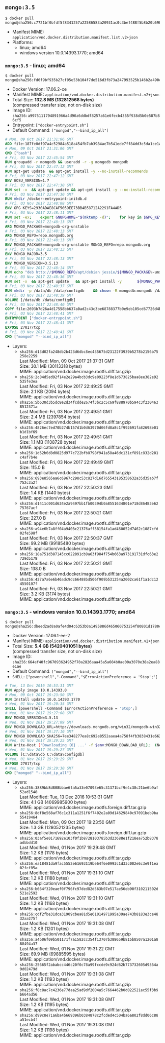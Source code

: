 ## `mongo:3.5`

```console
$ docker pull mongo@sha256:c7721bf0bfdf5f8341257a22586583a20931ac0c3bef488f5b8b20b590796d3f
```

-	Manifest MIME: `application/vnd.docker.distribution.manifest.list.v2+json`
-	Platforms:
	-	linux; amd64
	-	windows version 10.0.14393.1770; amd64

### `mongo:3.5` - linux; amd64

```console
$ docker pull mongo@sha256:fd6f9bf935b27cf05e53b104f7de516d3fb73a247993525b146b2a490c0dfd88
```

-	Docker Version: 17.06.2-ce
-	Manifest MIME: `application/vnd.docker.distribution.manifest.v2+json`
-	Total Size: **132.8 MB (132812568 bytes)**  
	(compressed transfer size, not on-disk size)
-	Image ID: `sha256:a9975111794891966a4d90a6ddbdf8257a61e6fecb4355f938d5b0e587b86cf5`
-	Entrypoint: `["docker-entrypoint.sh"]`
-	Default Command: `["mongod","--bind_ip_all"]`

```dockerfile
# Mon, 09 Oct 2017 21:31:06 GMT
ADD file:187fe0df97a4c52984a518a454fb7ab3984ae7b541ede7ff84dd3c5da1ce1a59 in / 
# Mon, 09 Oct 2017 21:31:06 GMT
CMD ["bash"]
# Fri, 03 Nov 2017 22:45:54 GMT
RUN groupadd -r mongodb && useradd -r -g mongodb mongodb
# Fri, 03 Nov 2017 22:47:12 GMT
RUN apt-get update 	&& apt-get install -y --no-install-recommends 		ca-certificates 		jq 		numactl 	&& rm -rf /var/lib/apt/lists/*
# Fri, 03 Nov 2017 22:47:12 GMT
ENV GOSU_VERSION=1.7
# Fri, 03 Nov 2017 22:47:30 GMT
RUN set -x 	&& apt-get update && apt-get install -y --no-install-recommends wget && rm -rf /var/lib/apt/lists/* 	&& wget -O /usr/local/bin/gosu "https://github.com/tianon/gosu/releases/download/$GOSU_VERSION/gosu-$(dpkg --print-architecture)" 	&& wget -O /usr/local/bin/gosu.asc "https://github.com/tianon/gosu/releases/download/$GOSU_VERSION/gosu-$(dpkg --print-architecture).asc" 	&& export GNUPGHOME="$(mktemp -d)" 	&& gpg --keyserver ha.pool.sks-keyservers.net --recv-keys B42F6819007F00F88E364FD4036A9C25BF357DD4 	&& gpg --batch --verify /usr/local/bin/gosu.asc /usr/local/bin/gosu 	&& rm -r "$GNUPGHOME" /usr/local/bin/gosu.asc 	&& chmod +x /usr/local/bin/gosu 	&& gosu nobody true 	&& apt-get purge -y --auto-remove wget
# Fri, 03 Nov 2017 22:47:30 GMT
RUN mkdir /docker-entrypoint-initdb.d
# Fri, 03 Nov 2017 22:48:08 GMT
ENV GPG_KEYS=2930ADAE8CAF5059EE73BB4B58712A2291FA4AD5
# Fri, 03 Nov 2017 22:48:11 GMT
RUN set -ex; 	export GNUPGHOME="$(mktemp -d)"; 	for key in $GPG_KEYS; do 		gpg --keyserver ha.pool.sks-keyservers.net --recv-keys "$key"; 	done; 	gpg --export $GPG_KEYS > /etc/apt/trusted.gpg.d/mongodb.gpg; 	rm -r "$GNUPGHOME"; 	apt-key list
# Fri, 03 Nov 2017 22:48:13 GMT
ARG MONGO_PACKAGE=mongodb-org-unstable
# Fri, 03 Nov 2017 22:48:13 GMT
ARG MONGO_REPO=repo.mongodb.org
# Fri, 03 Nov 2017 22:48:13 GMT
ENV MONGO_PACKAGE=mongodb-org-unstable MONGO_REPO=repo.mongodb.org
# Fri, 03 Nov 2017 22:48:13 GMT
ENV MONGO_MAJOR=3.5
# Fri, 03 Nov 2017 22:48:13 GMT
ENV MONGO_VERSION=3.5.13
# Fri, 03 Nov 2017 22:48:14 GMT
RUN echo "deb http://$MONGO_REPO/apt/debian jessie/${MONGO_PACKAGE%-unstable}/$MONGO_MAJOR main" | tee "/etc/apt/sources.list.d/${MONGO_PACKAGE%-unstable}.list"
# Fri, 03 Nov 2017 22:48:36 GMT
RUN set -x 	&& apt-get update 	&& apt-get install -y 		${MONGO_PACKAGE}=$MONGO_VERSION 		${MONGO_PACKAGE}-server=$MONGO_VERSION 		${MONGO_PACKAGE}-shell=$MONGO_VERSION 		${MONGO_PACKAGE}-mongos=$MONGO_VERSION 		${MONGO_PACKAGE}-tools=$MONGO_VERSION 	&& rm -rf /var/lib/apt/lists/* 	&& rm -rf /var/lib/mongodb 	&& mv /etc/mongod.conf /etc/mongod.conf.orig
# Fri, 03 Nov 2017 22:48:37 GMT
RUN mkdir -p /data/db /data/configdb 	&& chown -R mongodb:mongodb /data/db /data/configdb
# Fri, 03 Nov 2017 22:48:39 GMT
VOLUME [/data/db /data/configdb]
# Fri, 03 Nov 2017 22:48:40 GMT
COPY file:2693b7d26a4d17558bb637a0ad2c43c3be68788377b0e9eb105cd67726d4b645 in /usr/local/bin/ 
# Fri, 03 Nov 2017 22:48:41 GMT
ENTRYPOINT ["docker-entrypoint.sh"]
# Fri, 03 Nov 2017 22:48:41 GMT
EXPOSE 27017/tcp
# Fri, 03 Nov 2017 22:48:41 GMT
CMD ["mongod" "--bind_ip_all"]
```

-	Layers:
	-	`sha256:d13d02fa248db2b423d6dbc8ec435675d23122f3939b5278b2156b75258e2259`  
		Last Modified: Mon, 09 Oct 2017 21:37:31 GMT  
		Size: 30.1 MB (30113318 bytes)  
		MIME: application/vnd.docker.image.rootfs.diff.tar.gzip
	-	`sha256:2c84d5ed92f14e2e29a4bcb3dc9e09223f8e1d673825baa8ee382e92535fe3ea`  
		Last Modified: Fri, 03 Nov 2017 22:49:25 GMT  
		Size: 2.1 KB (2094 bytes)  
		MIME: application/vnd.docker.image.rootfs.diff.tar.gzip
	-	`sha256:5b630d3b5dc8e2d34fcdde2674f3bc2c5c69f888970b594c3f2304638512371a`  
		Last Modified: Fri, 03 Nov 2017 22:49:51 GMT  
		Size: 2.4 MB (2397854 bytes)  
		MIME: application/vnd.docker.image.rootfs.diff.tar.gzip
	-	`sha256:4826ec7ed70b274b157d1b0d63970d06fd8a8c1f992691fa82698e01b1d1bf69`  
		Last Modified: Fri, 03 Nov 2017 22:49:51 GMT  
		Size: 1.1 MB (1108728 bytes)  
		MIME: application/vnd.docker.image.rootfs.diff.tar.gzip
	-	`sha256:1d52b6d8d0825d977c722bfb8798f941a58a46dc131cf891c832d281c4af7b4e`  
		Last Modified: Fri, 03 Nov 2017 22:49:49 GMT  
		Size: 115.0 B  
		MIME: application/vnd.docker.image.rootfs.diff.tar.gzip
	-	`sha256:693e8565aa6c6967c298c53c827d16d765543185358632a35d35ab7f752c3a2f`  
		Last Modified: Fri, 03 Nov 2017 22:50:23 GMT  
		Size: 1.4 KB (1440 bytes)  
		MIME: application/vnd.docker.image.rootfs.diff.tar.gzip
	-	`sha256:d1411c001d634e2a9497bb1fb00394b0a8551634801e718d86483e6275767acf`  
		Last Modified: Fri, 03 Nov 2017 22:50:21 GMT  
		Size: 227.0 B  
		MIME: application/vnd.docker.image.rootfs.diff.tar.gzip
	-	`sha256:a94e6b7a8ff04a9403c21376aff38154fa1ad460052d7462c1087cfd02fe598f`  
		Last Modified: Fri, 03 Nov 2017 22:50:37 GMT  
		Size: 99.2 MB (99185480 bytes)  
		MIME: application/vnd.docker.image.rootfs.diff.tar.gzip
	-	`sha256:18a751d387145cc022891cb9a63f984f754b663a973191731dfc63e2729d5178`  
		Last Modified: Fri, 03 Nov 2017 22:50:21 GMT  
		Size: 138.0 B  
		MIME: application/vnd.docker.image.rootfs.diff.tar.gzip
	-	`sha256:427a7a6e6b46adc9dc66488bd506f909b531254a2002ca61f1a1dc124550107f`  
		Last Modified: Fri, 03 Nov 2017 22:50:21 GMT  
		Size: 3.2 KB (3174 bytes)  
		MIME: application/vnd.docker.image.rootfs.diff.tar.gzip

### `mongo:3.5` - windows version 10.0.14393.1770; amd64

```console
$ docker pull mongo@sha256:dbeed2ad8a0afe4d04c6353b0a1495886d465060753254f80801d1780c1baac8
```

-	Docker Version: 17.06.1-ee-2
-	Manifest MIME: `application/vnd.docker.distribution.manifest.v2+json`
-	Total Size: **5.4 GB (5420401051 bytes)**  
	(compressed transfer size, not on-disk size)
-	Image ID: `sha256:664ef40fc967093624952f70a2826aaa45a5a604b0ae00a3070e38a2ea88e1ae`
-	Default Command: `["mongod","--bind_ip_all"]`
-	`SHELL`: `["powershell","-Command","$ErrorActionPreference = 'Stop';"]`

```dockerfile
# Tue, 13 Dec 2016 10:53:31 GMT
RUN Apply image 10.0.14393.0
# Mon, 09 Oct 2017 19:23:50 GMT
RUN Install update 10.0.14393.1770
# Wed, 01 Nov 2017 19:20:35 GMT
SHELL [powershell -Command $ErrorActionPreference = 'Stop';]
# Wed, 01 Nov 2017 19:27:08 GMT
ENV MONGO_VERSION=3.5.13
# Wed, 01 Nov 2017 19:27:09 GMT
ENV MONGO_DOWNLOAD_URL=http://downloads.mongodb.org/win32/mongodb-win32-x86_64-2008plus-ssl-3.5.13-signed.msi
# Wed, 01 Nov 2017 19:27:10 GMT
ENV MONGO_DOWNLOAD_SHA256=7ee348277ea8c692e8552aaea4a758f4fb3838431e6627160ef4b060bbaf3b49
# Wed, 01 Nov 2017 19:29:25 GMT
RUN Write-Host ('Downloading {0} ...' -f $env:MONGO_DOWNLOAD_URL); 	(New-Object System.Net.WebClient).DownloadFile($env:MONGO_DOWNLOAD_URL, 'mongo.msi'); 		Write-Host ('Verifying sha256 ({0}) ...' -f $env:MONGO_DOWNLOAD_SHA256); 	if ((Get-FileHash mongo.msi -Algorithm sha256).Hash -ne $env:MONGO_DOWNLOAD_SHA256) { 		Write-Host 'FAILED!'; 		exit 1; 	}; 		Write-Host 'Installing ...'; 	Start-Process msiexec -Wait 		-ArgumentList @( 			'/i', 			'mongo.msi', 			'/quiet', 			'/qn', 			'INSTALLLOCATION=C:\mongodb', 			'ADDLOCAL=all' 		); 	$env:PATH = 'C:\mongodb\bin;' + $env:PATH; 	[Environment]::SetEnvironmentVariable('PATH', $env:PATH, [EnvironmentVariableTarget]::Machine); 		Write-Host 'Verifying install ...'; 	Write-Host '  mongo --version'; mongo --version; 	Write-Host '  mongod --version'; mongod --version; 		Write-Host 'Removing ...'; 	Remove-Item C:\mongodb\bin\*.pdb -Force; 	Remove-Item C:\windows\installer\*.msi -Force; 	Remove-Item mongo.msi -Force; 		Write-Host 'Complete.';
# Wed, 01 Nov 2017 19:29:27 GMT
VOLUME [C:\data\db C:\data\configdb]
# Wed, 01 Nov 2017 19:29:29 GMT
EXPOSE 27017/tcp
# Wed, 01 Nov 2017 19:29:30 GMT
CMD ["mongod" "--bind_ip_all"]
```

-	Layers:
	-	`sha256:3889bb8d808bbae6fa5a33e07093e65c31371bcf9e4c38c21be6b9af52ad1548`  
		Last Modified: Tue, 13 Dec 2016 10:53:31 GMT  
		Size: 4.1 GB (4069985900 bytes)  
		MIME: application/vnd.docker.image.rootfs.foreign.diff.tar.gzip
	-	`sha256:8df8e568af76c1c311a1251f6f7402e2a09d14629840c97091beb9ba55419464`  
		Last Modified: Mon, 09 Oct 2017 19:23:50 GMT  
		Size: 1.3 GB (1280521235 bytes)  
		MIME: application/vnd.docker.image.rootfs.foreign.diff.tar.gzip
	-	`sha256:03af5e0171692e103f0f1b8728103785b3d23688e1f218ea752b8378adbbdd10`  
		Last Modified: Wed, 01 Nov 2017 19:29:48 GMT  
		Size: 1.2 KB (1178 bytes)  
		MIME: application/vnd.docker.image.rootfs.diff.tar.gzip
	-	`sha256:ea18481da9fac5552e61693119be64f6e0993c1d33c002e6c3e9f1ea02fcf05a`  
		Last Modified: Wed, 01 Nov 2017 19:31:10 GMT  
		Size: 1.2 KB (1188 bytes)  
		MIME: application/vnd.docker.image.rootfs.diff.tar.gzip
	-	`sha256:b664f320eaef0f796fc97ded82d563b07e517ae56eb90f310211502d521e2592`  
		Last Modified: Wed, 01 Nov 2017 19:31:10 GMT  
		Size: 1.2 KB (1168 bytes)  
		MIME: application/vnd.docker.image.rootfs.diff.tar.gzip
	-	`sha256:cdf2fbe31dca31909cbea81d5e61014971995a39ae743b8183e3ce4832aa275f`  
		Last Modified: Wed, 01 Nov 2017 19:31:08 GMT  
		Size: 1.2 KB (1201 bytes)  
		MIME: application/vnd.docker.image.rootfs.diff.tar.gzip
	-	`sha256:a4b06f09b501171f7a1582cc354f13707b388659b815b8507a1201a888494a37`  
		Last Modified: Wed, 01 Nov 2017 19:31:22 GMT  
		Size: 69.9 MB (69885595 bytes)  
		MIME: application/vnd.docker.image.rootfs.diff.tar.gzip
	-	`sha256:25665f2ababcc446c20f0c78a99fccde9c924d62b773732605d9364a9d02479d`  
		Last Modified: Wed, 01 Nov 2017 19:31:08 GMT  
		Size: 1.2 KB (1193 bytes)  
		MIME: application/vnd.docker.image.rootfs.diff.tar.gzip
	-	`sha256:f8c8ac7c4236e77daa25ad9df2004a5c7664462b0d022521ac55f3b9b664ad56`  
		Last Modified: Wed, 01 Nov 2017 19:31:08 GMT  
		Size: 1.2 KB (1195 bytes)  
		MIME: application/vnd.docker.image.rootfs.diff.tar.gzip
	-	`sha256:d99c8e71a6ba4b669396b0384878c2fcded4c504ba6a802f8dd06c88a51ecb4f`  
		Last Modified: Wed, 01 Nov 2017 19:31:08 GMT  
		Size: 1.2 KB (1198 bytes)  
		MIME: application/vnd.docker.image.rootfs.diff.tar.gzip
